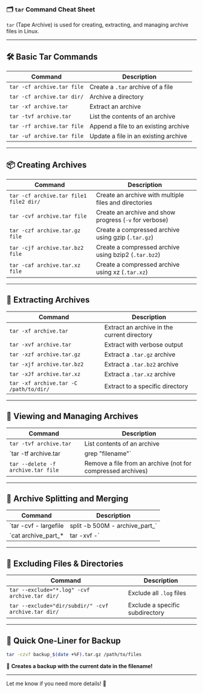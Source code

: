 ### **🗂️ `tar` Command Cheat Sheet**  

`tar` (Tape Archive) is used for creating, extracting, and managing archive files in Linux.  

---

## **🛠️ Basic Tar Commands**  

| Command | Description |
|---------|-------------|
| `tar -cf archive.tar file` | Create a `.tar` archive of a file |
| `tar -cf archive.tar dir/` | Archive a directory |
| `tar -xf archive.tar` | Extract an archive |
| `tar -tvf archive.tar` | List the contents of an archive |
| `tar -rf archive.tar file` | Append a file to an existing archive |
| `tar -uf archive.tar file` | Update a file in an existing archive |

---

## **📦 Creating Archives**  

| Command | Description |
|---------|-------------|
| `tar -cf archive.tar file1 file2 dir/` | Create an archive with multiple files and directories |
| `tar -cvf archive.tar file` | Create an archive and show progress (`-v` for verbose) |
| `tar -czf archive.tar.gz file` | Create a compressed archive using gzip (`.tar.gz`) |
| `tar -cjf archive.tar.bz2 file` | Create a compressed archive using bzip2 (`.tar.bz2`) |
| `tar -caf archive.tar.xz file` | Create a compressed archive using xz (`.tar.xz`) |

---

## **📂 Extracting Archives**  

| Command | Description |
|---------|-------------|
| `tar -xf archive.tar` | Extract an archive in the current directory |
| `tar -xvf archive.tar` | Extract with verbose output |
| `tar -xzf archive.tar.gz` | Extract a `.tar.gz` archive |
| `tar -xjf archive.tar.bz2` | Extract a `.tar.bz2` archive |
| `tar -xJf archive.tar.xz` | Extract a `.tar.xz` archive |
| `tar -xf archive.tar -C /path/to/dir/` | Extract to a specific directory |

---

## **📌 Viewing and Managing Archives**  

| Command | Description |
|---------|-------------|
| `tar -tvf archive.tar` | List contents of an archive |
| `tar -tf archive.tar | grep "filename"` | Search for a file in an archive |
| `tar --delete -f archive.tar file` | Remove a file from an archive (not for compressed archives) |

---

## **🔄 Archive Splitting and Merging**  

| Command | Description |
|---------|-------------|
| `tar -cvf - largefile | split -b 500M - archive_part_` | Split archive into 500MB parts |
| `cat archive_part_* | tar -xvf -` | Reassemble and extract a split archive |

---

## **🛑 Excluding Files & Directories**  

| Command | Description |
|---------|-------------|
| `tar --exclude="*.log" -cvf archive.tar dir/` | Exclude all `.log` files |
| `tar --exclude="dir/subdir/" -cvf archive.tar dir/` | Exclude a specific subdirectory |

---

## **📢 Quick One-Liner for Backup**  
```bash
tar -czvf backup_$(date +%F).tar.gz /path/to/files
```
📝 **Creates a backup with the current date in the filename!**  

---

Let me know if you need more details! 🚀
